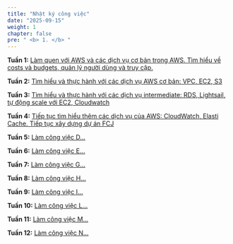 ```yaml
---
title: "Nhật ký công việc"
date: "2025-09-15"
weight: 1
chapter: false
pre: " <b> 1. </b> "
---
```


**Tuần 1:** [Làm quen với AWS và các dịch vụ cơ bản trong AWS. Tìm hiểu về costs và budgets, quản lý người dùng và truy cập.](1.1-week1/)

**Tuần 2:** [Tìm hiểu và thực hành với các dịch vụ AWS cơ bản: VPC, EC2, S3](1.2-week2/)

**Tuần 3:** [Tìm hiểu và thực hành với các dịch vụ intermediate: RDS, Lightsail, tự động scale với EC2, Cloudwatch](1.3-week3/)

**Tuần 4:** [Tiếp tục tìm hiểu thêm các dịch vụ của AWS: CloudWatch, Elasti Cache. Tiếp tục xây dựng dự án FCJ](1.4-week4/)

**Tuần 5:** [Làm công việc D...](1.5-week5/)

**Tuần 6:** [Làm công việc E...](1.6-week6/)

**Tuần 7:** [Làm công việc G...](1.7-week7/)

**Tuần 8:** [Làm công việc H...](1.8-week8/)

**Tuần 9:** [Làm công việc I...](1.9-week9/)

**Tuần 10:** [Làm công việc L...](1.10-week10/)

**Tuần 11:** [Làm công việc M...](1.11-week11/)

**Tuần 12:** [Làm công việc N...](1.12-week12/)